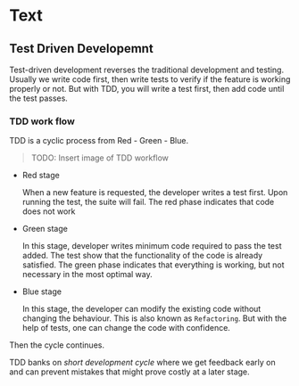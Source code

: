 # Text

## Test Driven Developemnt

Test-driven development reverses the traditional development and testing. Usually we write code first, then write tests to verify if the feature is working properly or not. But with TDD, you will write a test first, then add code until the test passes.

### TDD work flow

TDD is a cyclic process from Red - Green - Blue.

> TODO: Insert image of TDD workflow

- Red stage

  When a new feature is requested, the developer writes a test first. Upon running the test, the suite will fail. The red phase indicates that code does not work

- Green stage

  In this stage, developer writes minimum code required to pass the test added. The test show that the functionality of the code is already satisfied. The green phase indicates that everything is working, but not necessary in the most optimal way.

- Blue stage

  In this stage, the developer can modify the existing code without changing the behaviour. This is also known as `Refactoring`. But with the help of tests, one can change the code with confidence.

Then the cycle continues.

TDD banks on _short development cycle_ where we get feedback early on and can prevent mistakes that might prove costly at a later stage.

